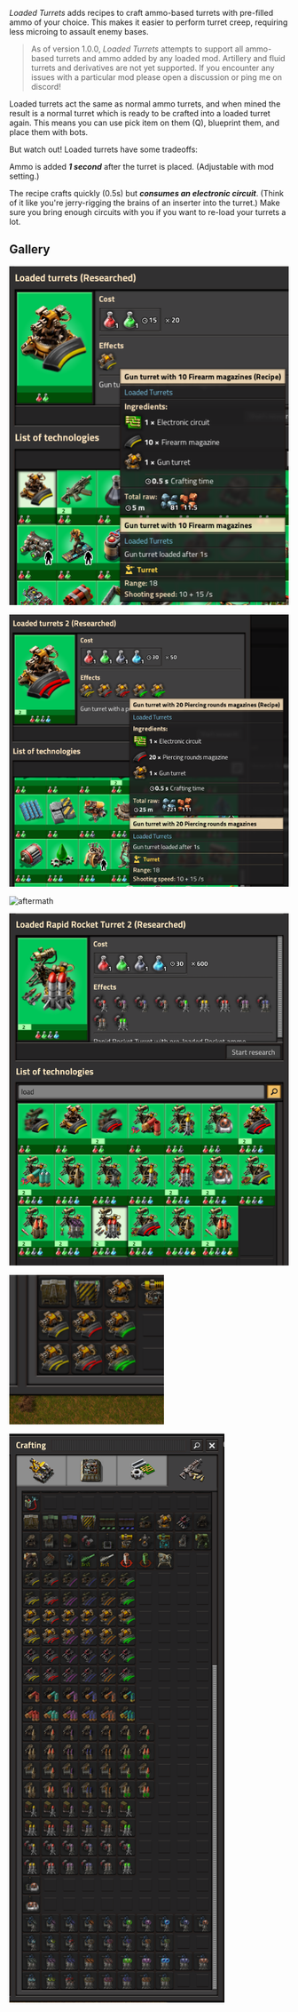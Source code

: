 *Loaded Turrets* adds recipes to craft ammo-based turrets with pre-filled ammo of your choice. This makes it easier to perform turret creep, requiring less microing to assault enemy bases.

> As of version 1.0.0, *Loaded Turrets* attempts to support all ammo-based turrets and ammo added by any loaded mod. Artillery and fluid turrets and derivatives are not yet supported. If you encounter any issues with a particular mod please open a discussion or ping me on discord!

Loaded turrets act the same as normal ammo turrets, and when mined the result is a normal turret which is ready to be crafted into a loaded turret again. This means you can use pick item on them (Q), blueprint them, and place them with bots.

But watch out! Loaded turrets have some tradeoffs:

Ammo is added ***1 second*** after the turret is placed. (Adjustable with mod setting.)

The recipe crafts quickly (0.5s) but ***consumes an electronic circuit***. (Think of it like you're jerry-rigging the brains of an inserter into the turret.) Make sure you bring enough circuits with you if you want to re-load your turrets a lot.

## Gallery

![Loaded turrets technology](assets/tech1.png)

![Loaded turrets 2 technology](assets/tech2.png)

![aftermath](assets/aftermath.png)

![Rampant Arsenal techs](assets/tech-rampant.png)

![Crafting base](assets/crafting-base.png)

![Crafting rampant](assets/crafting-rampant.png)
